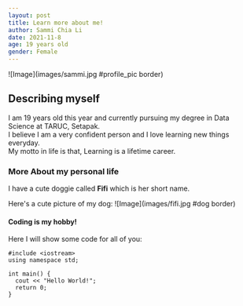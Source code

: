 ```yaml
---
layout: post
title: Learn more about me!
author: Sammi Chia Li
date: 2021-11-8
age: 19 years old
gender: Female
---
```

<link rel="stylesheet" href="bgpost_img.css">

![Image](images/sammi.jpg #profile_pic border)

## Describing myself
I am 19 years old this year and currently pursuing my degree in Data Science at TARUC, Setapak. </br>
I believe I am a very confident person and I love learning new things everyday. </br>
My motto in life is that, Learning is a lifetime career. </br>


### More About my personal life
I have a cute doggie called **Fifi** which is her short name. </br>

Here's a cute picture of my dog:
![Image](images/fifi.jpg #dog border)

#### Coding is my hobby!
Here I will show some code for all of you:

```
#include <iostream>
using namespace std;

int main() {
  cout << "Hello World!";
  return 0;
}

```